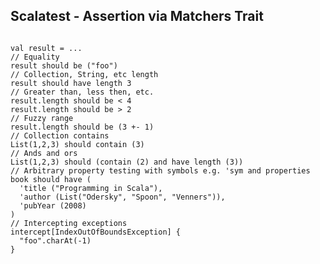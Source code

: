 ## Scalatest - Assertion via Matchers Trait

<pre><code class="scala">
val result = ...
// Equality
result should be ("foo")
// Collection, String, etc length
result should have length 3
// Greater than, less then, etc.
result.length should be < 4
result.length should be > 2
// Fuzzy range
result.length should be (3 +- 1)
// Collection contains
List(1,2,3) should contain (3)
// Ands and ors
List(1,2,3) should (contain (2) and have length (3))
// Arbitrary property testing with symbols e.g. 'sym and properties
book should have (
  'title ("Programming in Scala"),
  'author (List("Odersky", "Spoon", "Venners")),
  'pubYear (2008)
)
// Intercepting exceptions
intercept[IndexOutOfBoundsException] {
  "foo".charAt(-1)
}
</code></pre>